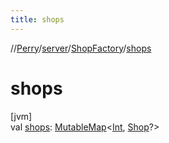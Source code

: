 ```yaml
---
title: shops
---
```

//[Perry](../../../index.html)/[server](../index.html)/[ShopFactory](index.html)/[shops](shops.html)



# shops



[jvm]\
val [shops](shops.html): [MutableMap](https://kotlinlang.org/api/latest/jvm/stdlib/kotlin.collections/-mutable-map/index.html)<[Int](https://kotlinlang.org/api/latest/jvm/stdlib/kotlin/-int/index.html), [Shop](../-shop/index.html)?>




